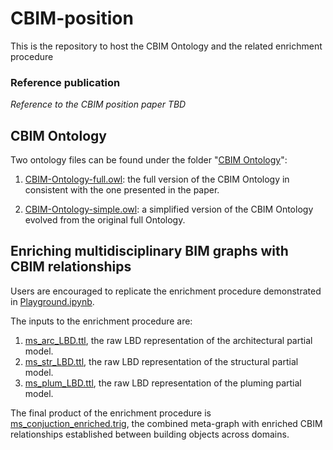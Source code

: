 # CBIM-position
This is the repository to host the CBIM Ontology and the related enrichment procedure

### Reference publication

*Reference to the CBIM position paper TBD*

## CBIM Ontology

Two ontology files can be found under the folder "[CBIM Ontology](<https://github.com/terry-oy/CBIM-position/tree/main/CBIM Ontology>)": 

1. [CBIM-Ontology-full.owl](<https://github.com/terry-oy/CBIM-position/blob/main/CBIM Ontology/CBIM-Ontology-full.owl>): the full version of the CBIM Ontology in consistent with the one presented in the paper.

2. [CBIM-Ontology-simple.owl](<https://github.com/terry-oy/CBIM-position/blob/main/CBIM Ontology/CBIM-Ontology-simple.owl>): a simplified version of the CBIM Ontology evolved from the original full Ontology. 

## Enriching multidisciplinary BIM graphs with CBIM relationships

Users are encouraged to replicate the enrichment procedure demonstrated in [Playground.ipynb](https://github.com/terry-oy/CBIM-position/blob/main/Playground.ipynb).

The inputs to the enrichment procedure are:

1. [ms_arc_LBD.ttl](https://github.com/terry-oy/CBIM-position/blob/main/ms_arc_LBD.ttl), the raw LBD representation of the architectural partial model.
2. [ms_str_LBD.ttl](https://github.com/terry-oy/CBIM-position/blob/main/ms_str_LBD.ttl), the raw LBD representation of the structural partial model.
3. [ms_plum_LBD.ttl](https://github.com/terry-oy/CBIM-position/blob/main/ms_plum_LBD.ttl), the raw LBD representation of the pluming partial model.

The final product of the enrichment procedure is [ms_conjuction_enriched.trig](https://github.com/terry-oy/CBIM-position/blob/main/ms_conjuction_enriched.trig), the combined meta-graph with enriched CBIM relationships established between building objects across domains.


